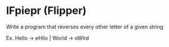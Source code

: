 # lFpiepr (Flipper)
Write a program that reverses every other letter of a given string

Ex. Hello -> eHllo | World -> oWlrd
